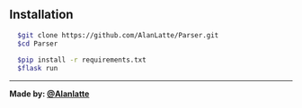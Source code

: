 ## Installation
```sh
  $git clone https://github.com/AlanLatte/Parser.git
  $cd Parser
  
  $pip install -r requirements.txt
  $flask run
```
---
__Made by: [@Alanlatte](https://t.me/Alanlatte/)__

